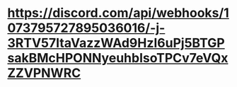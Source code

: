 # https://discord.com/api/webhooks/1073795727895036016/-j-3RTV57ItaVazzWAd9HzI6uPj5BTGPsakBMcHPONNyeuhbIsoTPCv7eVQxZZVPNWRC
